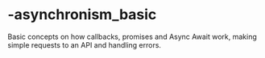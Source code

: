 # -asynchronism_basic
Basic concepts on how callbacks, promises and Async Await work, making simple requests to an API and handling errors.
